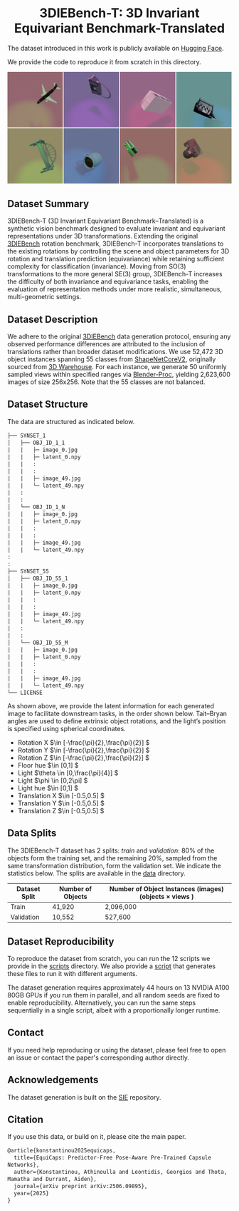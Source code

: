 <h1 align="center">
 3DIEBench-T: 3D Invariant Equivariant Benchmark-Translated
</h1>

The dataset introduced in this work is publicly available on [Hugging Face](https://huggingface.co/datasets/athenacon/3DIEBench-T).

We provide the code to reproduce it from scratch in this directory.
<p align="center">
<img src="/misc/samples_3DIEBench-T.png" alt="Samples 3DIEBench-T" width="700"/>
</p>

## Dataset Summary
3DIEBench-T (3D Invariant Equivariant Benchmark–Translated) is a synthetic vision benchmark designed to evaluate invariant and equivariant representations under 3D transformations. Extending the original [3DIEBench](https://github.com/facebookresearch/SIE) rotation benchmark, 3DIEBench-T incorporates translations to the existing rotations by controlling the scene and object parameters for 3D rotation and translation prediction (equivariance) while retaining sufficient complexity for classification (invariance). Moving from SO(3) transformations to the more general SE(3) group, 3DIEBench-T increases the difficulty of both invariance and equivariance tasks, enabling the evaluation of representation methods under more realistic, simultaneous, multi-geometric settings. 

## Dataset Description
We adhere to the original [3DIEBench](https://github.com/facebookresearch/SIE) data generation protocol, ensuring any observed performance differences are attributed to the inclusion of translations rather than broader dataset modifications.
We use 52,472 3D object instances spanning 55 classes from [ShapeNetCoreV2](https://arxiv.org/abs/1512.03012), originally sourced from [3D Warehouse](https://3dwarehouse.sketchup.com/).
For each instance, we generate 50 uniformly sampled views within specified ranges via [Blender-Proc](https://joss.theoj.org/papers/10.21105/joss.04901), yielding 2,623,600 images of size 256x256. Note that the 55 classes are not balanced.

## Dataset Structure
The data are structured as indicated below.
```
├── SYNSET_1                       
│   ├── OBJ_ID_1_1  
|   |   ├─ image_0.jpg
|   |   ├─ latent_0.npy
|   |   :
|   |   :
|   |   ├─ image_49.jpg
|   |   └─ latent_49.npy        
|   :
|   :       
│   └── OBJ_ID_1_N        
|   |   ├─ image_0.jpg
|   |   ├─ latent_0.npy
|   |   :
|   |   :
|   |   ├─ image_49.jpg
|   |   └─ latent_49.npy                
:
:              
├── SYNSET_55                       
│   ├── OBJ_ID_55_1  
|   |   ├─ image_0.jpg
|   |   ├─ latent_0.npy
|   |   :
|   |   :
|   |   ├─ image_49.jpg
|   |   └─ latent_49.npy        
|   :
|   :       
│   └── OBJ_ID_55_M        
|   |   ├─ image_0.jpg
|   |   ├─ latent_0.npy
|   |   :
|   |   :
|   |   ├─ image_49.jpg
|   |   └─ latent_49.npy              
└── LICENSE 
```

As shown above, we provide the latent information for each generated image to facilitate downstream tasks, in the order shown below. Tait–Bryan angles are used to define extrinsic object rotations, and the light’s position is specified using spherical coordinates.
<ul>
  <li>Rotation X $\in [-\frac{\pi}{2},\frac{\pi}{2}] $</li>
  <li>Rotation Y $\in [-\frac{\pi}{2},\frac{\pi}{2}] $</li>
  <li>Rotation Z $\in [-\frac{\pi}{2},\frac{\pi}{2}] $</li>
  <li>Floor hue $\in [0,1] $</li>
  <li>Light $\theta \in [0,\frac{\pi}{4}] $</li>
  <li>Light $\phi \in [0,2\pi] $</li>
  <li>Light hue $\in [0,1] $</li>
  <li>Translation X $\in [-0.5,0.5] $</li>
  <li>Translation Y $\in [-0.5,0.5] $</li>
  <li>Translation Z $\in [-0.5,0.5] $</li>
</ul>

## Data Splits
The 3DIEBench-T dataset has 2 splits: _train_ and _validation_: 80\% of the objects form the training set, and the remaining 20\%, sampled from the same transformation distribution, form the validation set.
We indicate the statistics below.
The splits are available in the [data](/data/) directory.

| Dataset Split | Number of Objects          | Number of Object Instances (images) (objects &times; views ) |
| ------------- | ---------------------------|--------------------------------------------------------------|
| Train         | 41,920                      | 2,096,000    |
| Validation    | 10,552                      | 527,600      |

## Dataset Reproducibility
To reproduce the dataset from scratch, you can run the 12 scripts we provide in the [scripts](./scripts/) directory. We also provide a [script](./create_scripts.py) that generates these files to run it with different arguments. 

The dataset generation requires approximately 44 hours on 13 NVIDIA A100 80GB GPUs if you run them in parallel, and all random seeds are fixed to enable reproducibility. Alternatively, you can run the same steps sequentially in a single script, albeit with a proportionally longer runtime.

## Contact
If you need help reproducing or using the dataset, please feel free to open an issue or contact the paper's corresponding author directly.

## Acknowledgements 
The dataset generation is built on the [SIE](https://github.com/facebookresearch/SIE) repository.

## Citation
If you use this data, or build on it, please cite the main paper.
```
@article{konstantinou2025equicaps,
  title={EquiCaps: Predictor-Free Pose-Aware Pre-Trained Capsule Networks},
  author={Konstantinou, Athinoulla and Leontidis, Georgios and Thota, Mamatha and Durrant, Aiden},
  journal={arXiv preprint arXiv:2506.09895},
  year={2025}
}
```
